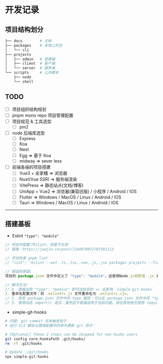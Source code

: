 # 开发记录

## 项目结构划分

```sh
├── docs        # 文档
├── packages    # 本地公共包
│   └── cli
├── projects
│   ├── admin   # 管理端
│   ├── client  # 客户端
│   └── server  # 服务端
└── scripts     # 公共脚本
    ├── node
    └── shell
```

## TODO

- [ ] 项目组织结构规划
- [ ] pnpm mono repo 项目管理配置
- [ ] 项目规范 & 工具选型
  - [ ] pm2
- [ ] node 后端库选型
  - [ ] Express
  - [ ] Koa
  - [ ] Nest
  - [ ] Egg => 基于 Koa
  - [ ] midway => sever less
  <!-- - [-] Meteor -->
- [ ] 前端各端的项目搭建
  - [ ] Vue3 + 全家桶 => 浏览器
  - [ ] Nuxt(Vue SSR) => 服务端渲染
  - [ ] VitePress => 静态站点(文档/博客)
  - [ ] UniApp + Vue2 => 浏览器(兼容旧版) / 小程序 / Android / IOS
  - [ ] Flutter => Windows / MacOS / Linux / Android / IOS
  - [ ] Tauri => Windows / MacOS / Linux / Android / IOS

---

## 搭建基板

- Eslint `"type": "module"`

```js
// 项目中配置了Eslint，但是不生效
// 链接：https://juejin.cn/post/7244070072787501112

// 手动检查 pnpm lint
// "lint": "eslint --ext .ts,.tsx,.vue,.js,.jsx packages projects --fix"

// 错误的原因:
项目的 package.json 文件中定义了 "type": "module"，这使得Node.js将所有 .js 文件都视为 ES 模块。但是 ESLint 目前只能处理 CommonJS 格式的配置文件（.eslintrc.cjs 或 .eslintrc.js 文件），并且在这种情况下无法加载 ES 模块格式的配置文件（.eslintrc.js 文件）

// 解决方法:
// 0. 直接去除 "type": "module" 即可达到目的 => 会影响 `simple-git-hooks`
1. 重命名配置文件：将 .eslintrc.js 文件重命名为 .eslintrc.cjs。
// 2. 改变 package.json 文件中的 type 属性：可以在 package.json 文件中将 "type": "module" 更改为 "type": "commonjs"，使得 Node.js 将所有 .js 文件视为 CommonJS 模块。但是这会影响到项目中的所有 .js 文件，可能会带来其他问题。
// 3. 使用动态 import() 语法：虽然这不直接适用于当前问题，但在其他地方使用 require() 加载 ES 模块时，可以将 require() 更改为 import()。
```

- simple-git-hooks

```sh
# 问题: git commit 并未触发钩子
# 运行 CLI 脚本以使用配置中的命令更新 git 钩子：

# [Optional] These 2 steps can be skipped for non-husky users
git config core.hooksPath .git/hooks/
rm -rf .git/hooks

# Update ./git/hooks
npx simple-git-hooks
```

